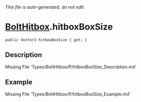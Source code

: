 *This file is auto-generated, do not edit.*

# [BoltHitbox](Types/BoltHitbox.md).hitboxBoxSize
`public Vector3 hitboxBoxSize { get; }`
## Description
Missing File 'Types/BoltHitbox/P/hitboxBoxSize_Description.md'
## Example
Missing File 'Types/BoltHitbox/P/hitboxBoxSize_Example.md'
